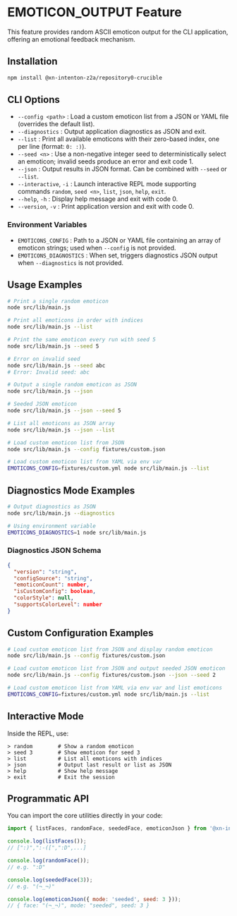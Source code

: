 # EMOTICON_OUTPUT Feature

This feature provides random ASCII emoticon output for the CLI application, offering an emotional feedback mechanism.

## Installation

```bash
npm install @xn-intenton-z2a/repository0-crucible
```

## CLI Options

- `--config <path>`    : Load a custom emoticon list from a JSON or YAML file (overrides the default list).
- `--diagnostics`      : Output application diagnostics as JSON and exit.
- `--list`           : Print all available emoticons with their zero-based index, one per line (format: `0: :)`).
- `--seed <n>`       : Use a non-negative integer seed to deterministically select an emoticon; invalid seeds produce an error and exit code 1.
- `--json`           : Output results in JSON format. Can be combined with `--seed` or `--list`.
- `--interactive`, `-i` : Launch interactive REPL mode supporting commands `random`, `seed <n>`, `list`, `json`, `help`, `exit`.
- `--help`, `-h`     : Display help message and exit with code 0.
- `--version`, `-v`  : Print application version and exit with code 0.

### Environment Variables

- `EMOTICONS_CONFIG` : Path to a JSON or YAML file containing an array of emoticon strings; used when `--config` is not provided.
- `EMOTICONS_DIAGNOSTICS` : When set, triggers diagnostics JSON output when `--diagnostics` is not provided.

## Usage Examples

```bash
# Print a single random emoticon
node src/lib/main.js

# Print all emoticons in order with indices
node src/lib/main.js --list

# Print the same emoticon every run with seed 5
node src/lib/main.js --seed 5

# Error on invalid seed
node src/lib/main.js --seed abc
# Error: Invalid seed: abc

# Output a single random emoticon as JSON
node src/lib/main.js --json

# Seeded JSON emoticon
node src/lib/main.js --json --seed 5

# List all emoticons as JSON array
node src/lib/main.js --json --list

# Load custom emoticon list from JSON
node src/lib/main.js --config fixtures/custom.json

# Load custom emoticon list from YAML via env var
EMOTICONS_CONFIG=fixtures/custom.yml node src/lib/main.js --list
```

## Diagnostics Mode Examples

```bash
# Output diagnostics as JSON
node src/lib/main.js --diagnostics

# Using environment variable
EMOTICONS_DIAGNOSTICS=1 node src/lib/main.js
```

### Diagnostics JSON Schema

```json
{
  "version": "string",
  "configSource": "string",
  "emoticonCount": number,
  "isCustomConfig": boolean,
  "colorStyle": null,
  "supportsColorLevel": number
}
```

## Custom Configuration Examples

```bash
# Load custom emoticon list from JSON and display random emoticon
node src/lib/main.js --config fixtures/custom.json

# Load custom emoticon list from JSON and output seeded JSON emoticon
node src/lib/main.js --config fixtures/custom.json --json --seed 2

# Load custom emoticon list from YAML via env var and list emoticons
EMOTICONS_CONFIG=fixtures/custom.yml node src/lib/main.js --list
```

## Interactive Mode

Inside the REPL, use:

```text
> random        # Show a random emoticon
> seed 3        # Show emoticon for seed 3
> list          # List all emoticons with indices
> json          # Output last result or list as JSON
> help          # Show help message
> exit          # Exit the session
```

## Programmatic API

You can import the core utilities directly in your code:

```js
import { listFaces, randomFace, seededFace, emoticonJson } from '@xn-intenton-z2a/repository0-crucible';

console.log(listFaces());
// [":)",":-([",":D",...]

console.log(randomFace());
// e.g. ":D"

console.log(seededFace(3));
// e.g. "(¬_¬)"

console.log(emoticonJson({ mode: 'seeded', seed: 3 }));
// { face: "(¬_¬)", mode: "seeded", seed: 3 }
```